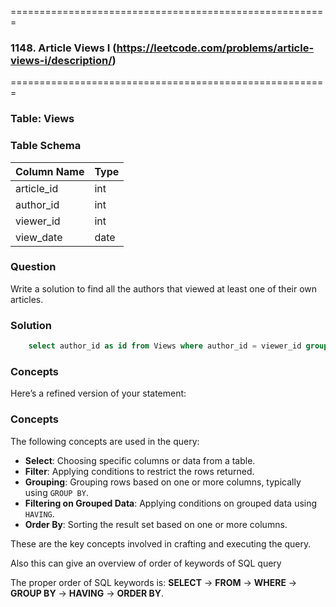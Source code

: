 
=======================================================

### 1148. Article Views I (https://leetcode.com/problems/article-views-i/description/)
=======================================================


### Table: Views

### Table Schema

| Column Name | Type   |
|-------------|--------|
| article_id  | int    |
| author_id   | int    |
| viewer_id   | int    |
| view_date   | date   |

### Question

Write a solution to find all the authors that viewed at least one of their own articles.


### Solution

```sql
    select author_id as id from Views where author_id = viewer_id group by author_id having count(viewer_id) >= 1 order by id;
```

### Concepts

Here’s a refined version of your statement:

### Concepts

The following concepts are used in the query:
- **Select**: Choosing specific columns or data from a table.
- **Filter**: Applying conditions to restrict the rows returned.
- **Grouping**: Grouping rows based on one or more columns, typically using `GROUP BY`.
- **Filtering on Grouped Data**: Applying conditions on grouped data using `HAVING`.
- **Order By**: Sorting the result set based on one or more columns.

These are the key concepts involved in crafting and executing the query. 

Also this can give an overview of order of keywords of SQL query 

The proper order of SQL keywords is: **SELECT** → **FROM** → **WHERE** → **GROUP BY** → **HAVING** → **ORDER BY**.

